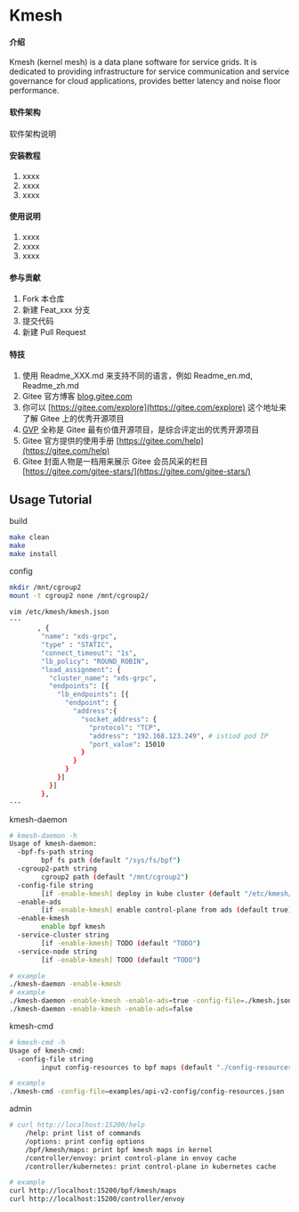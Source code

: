 # Kmesh

#### 介绍
Kmesh (kernel mesh) is a data plane software for service grids. It is dedicated to providing infrastructure for service communication and service governance for cloud applications, provides better latency and noise floor performance.

#### 软件架构
软件架构说明


#### 安装教程

1.  xxxx
2.  xxxx
3.  xxxx

#### 使用说明

1.  xxxx
2.  xxxx
3.  xxxx

#### 参与贡献

1.  Fork 本仓库
2.  新建 Feat_xxx 分支
3.  提交代码
4.  新建 Pull Request


#### 特技

1.  使用 Readme\_XXX.md 来支持不同的语言，例如 Readme\_en.md, Readme\_zh.md
2.  Gitee 官方博客 [blog.gitee.com](https://blog.gitee.com)
3.  你可以 [https://gitee.com/explore](https://gitee.com/explore) 这个地址来了解 Gitee 上的优秀开源项目
4.  [GVP](https://gitee.com/gvp) 全称是 Gitee 最有价值开源项目，是综合评定出的优秀开源项目
5.  Gitee 官方提供的使用手册 [https://gitee.com/help](https://gitee.com/help)
6.  Gitee 封面人物是一档用来展示 Gitee 会员风采的栏目 [https://gitee.com/gitee-stars/](https://gitee.com/gitee-stars/)

## Usage Tutorial

build

```sh
make clean
make
make install
```

config

```sh
mkdir /mnt/cgroup2
mount -t cgroup2 none /mnt/cgroup2/

vim /etc/kmesh/kmesh.json
---
       , {
        "name": "xds-grpc",
        "type" : "STATIC",
        "connect_timeout": "1s",
        "lb_policy": "ROUND_ROBIN",
        "load_assignment": {
          "cluster_name": "xds-grpc",
          "endpoints": [{
            "lb_endpoints": [{
              "endpoint": {
                "address":{
                  "socket_address": {
                    "protocol": "TCP",
                    "address": "192.168.123.249", # istiod pod IP
                    "port_value": 15010
                  }
                }
              }
            }]
          }]
        },
---
```

kmesh-daemon

```sh
# kmesh-daemon -h
Usage of kmesh-daemon:
  -bpf-fs-path string
    	bpf fs path (default "/sys/fs/bpf")
  -cgroup2-path string
    	cgroup2 path (default "/mnt/cgroup2")
  -config-file string
    	[if -enable-kmesh] deploy in kube cluster (default "/etc/kmesh/kmesh.json")
  -enable-ads
    	[if -enable-kmesh] enable control-plane from ads (default true)
  -enable-kmesh
    	enable bpf kmesh
  -service-cluster string
    	[if -enable-kmesh] TODO (default "TODO")
  -service-node string
    	[if -enable-kmesh] TODO (default "TODO")

# example
./kmesh-daemon -enable-kmesh
# example
./kmesh-daemon -enable-kmesh -enable-ads=true -config-file=./kmesh.json
./kmesh-daemon -enable-kmesh -enable-ads=false
```

kmesh-cmd

```sh
# kmesh-cmd -h
Usage of kmesh-cmd:
  -config-file string
    	input config-resources to bpf maps (default "./config-resources.json")

# example
./kmesh-cmd -config-file=examples/api-v2-config/config-resources.json
```

admin

```sh
# curl http://localhost:15200/help
	/help: print list of commands
	/options: print config options
	/bpf/kmesh/maps: print bpf kmesh maps in kernel
	/controller/envoy: print control-plane in envoy cache
	/controller/kubernetes: print control-plane in kubernetes cache

# example
curl http://localhost:15200/bpf/kmesh/maps
curl http://localhost:15200/controller/envoy
```
